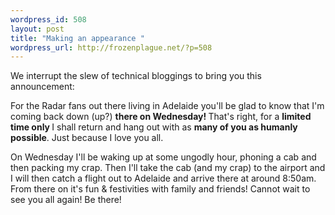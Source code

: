 ```yaml
--- 
wordpress_id: 508
layout: post
title: "Making an appearance "
wordpress_url: http://frozenplague.net/?p=508
---
```

We interrupt the slew of technical bloggings to bring you this announcement:

For the Radar fans out there living in Adelaide you'll be glad to know that I'm coming back down (up?) <strong>there on Wednesday! </strong>That's right, for a <strong>limited time only </strong>I shall return and hang out with as <strong>many of you as humanly possible</strong>. Just because I love you all.

On Wednesday I'll be waking up at some ungodly hour, phoning a cab and then packing my crap. Then I'll take the cab (and my crap) to the airport and I will then catch a flight out to Adelaide and arrive there at around 8:50am. From there on it's fun &amp; festivities with family and friends! Cannot wait to see you all again! Be there!
